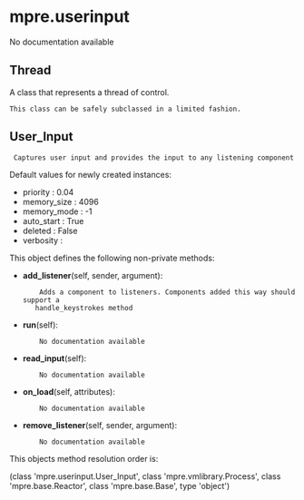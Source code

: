 mpre.userinput
========
No documentation available

Thread
--------
A class that represents a thread of control.

    This class can be safely subclassed in a limited fashion.

    

User_Input
--------
	 Captures user input and provides the input to any listening component

Default values for newly created instances:

- priority                 : 0.04
- memory_size              : 4096
- memory_mode              : -1
- auto_start               : True
- deleted                  : False
- verbosity                : 

This object defines the following non-private methods:


- **add_listener**(self, sender, argument):

		  Adds a component to listeners. Components added this way should support a    
		 handle_keystrokes method



- **run**(self):

		  No documentation available



- **read_input**(self):

		  No documentation available



- **on_load**(self, attributes):

		  No documentation available



- **remove_listener**(self, sender, argument):

		  No documentation available


This objects method resolution order is:

(class 'mpre.userinput.User_Input', class 'mpre.vmlibrary.Process', class 'mpre.base.Reactor', class 'mpre.base.Base', type 'object')
